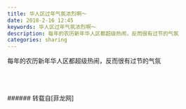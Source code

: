 ```yaml
---
title: 华人区过年气氛浓烈啊～
date: 2018-2-16 12:45
keywords: 华人区过年气氛浓烈啊～
description: 每年的农历新年华人区都超级热闹，反而很有过节的气氛
categories: sharing
---
```

<td class="t_f" id="postmessage_1146995">

每年的农历新年华人区都超级热闹，反而很有过节的气氛<br/>
<img alt="" border="0" class="zoom" data-cf-modified-5ec3c88bcdb0bdf74bbedfc4-="" file="http://www.flw.ph/data/appbyme/upload/image/201802/16/qaHhMu7BKx1z.jpg" id="aimg_xWMEy" lazyloadthumb="1" onclick="" onmouseover="" src="http://www.flw.ph/data/appbyme/upload/image/201802/16/qaHhMu7BKx1z.jpg"/><br/>
<br/>
<img alt="" border="0" class="zoom" data-cf-modified-5ec3c88bcdb0bdf74bbedfc4-="" file="http://www.flw.ph/data/appbyme/upload/image/201802/16/jlRK0BqQYGMa.jpg" id="aimg_OM4KY" lazyloadthumb="1" onclick="" onmouseover="" src="http://www.flw.ph/data/appbyme/upload/image/201802/16/jlRK0BqQYGMa.jpg"/><br/>
<br/>
<img alt="" border="0" class="zoom" data-cf-modified-5ec3c88bcdb0bdf74bbedfc4-="" file="http://www.flw.ph/data/appbyme/upload/image/201802/16/UOagq80niBZa.jpg" id="aimg_KSdv8" lazyloadthumb="1" onclick="" onmouseover="" src="http://www.flw.ph/data/appbyme/upload/image/201802/16/UOagq80niBZa.jpg"/><br/>
<br/>
</td>
###### 转载自[菲龙网]